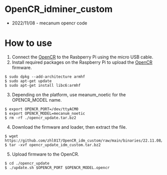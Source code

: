 # OpenCR_idminer_custom

- 2022/11/08 - mecanum opencr code

# How to use

1. Connect the [OpenCR](https://emanual.robotis.com/docs/en/parts/controller/opencr10/) to the Rasbperry Pi using the micro USB cable.
2. Install required packages on the Raspberry Pi to upload the [OpenCR](https://emanual.robotis.com/docs/en/parts/controller/opencr10/) firmware.
```
$ sudo dpkg --add-architecture armhf
$ sudo apt-get update
$ sudo apt-get install libc6:armhf
```
3. Depending on the platform, use meanum_noetic for the OPENCR_MODEL name.
```
$ export OPENCR_PORT=/dev/ttyACM0
$ export OPENCR_MODEL=mecanum_noetic
$ rm -rf ./opencr_update.tar.bz2
```
4. Download the firmware and loader, then extract the file.
```
$ wget https://github.com/zhl017/OpenCR_idm_custom/raw/main/binaries/22.11.08/opencr_update_idm_custom.tar.bz2
$ tar -xvf opencr_update_idm_custom.tar.bz2
```
5. Upload firmware to the OpenCR.
```
$ cd ./opencr_update
$ ./update.sh $OPENCR_PORT $OPENCR_MODEL.opencr
```
